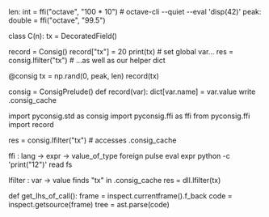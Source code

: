 
len: int = ffi("octave", "100 * 10")  # octave-cli --quiet --eval 'disp(42)'
peak: double = ffi("octave", "99.5")

class C(n):
    tx = DecoratedField()

record = Consig()
record["tx"] = 20
print(tx)  # set global var...
res = consig.lfilter("tx")  # ...as well as our helper dict

@consig
tx = np.rand(0, peak, len)
record(tx)

consig = ConsigPrelude()
def record(var):
    dict[var.name] = var.value
    write .consig_cache
    

import pyconsig.std as consig
import pyconsig.ffi as ffi
from pyconsig.ffi import record

res = consig.lfilter("tx")  # accesses .consig_cache

ffi : lang -> expr -> value_of_type
foreign pulse
eval expr  python -c 'print("12")'
read fs

lfilter : var -> value
    finds "tx" in .consig_cache
    res = dll.lfilter(tx)

def get_lhs_of_call():
    frame = inspect.currentframe().f_back
    code = inspect.getsource(frame)
    tree = ast.parse(code)
